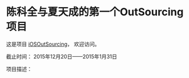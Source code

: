# 陈科全与夏天成的第一个OutSourcing项目

这是项目 [iOSOutSourcing](https://github.com/Ticentxia/iOSOutSourcing)，
欢迎访问。

截止时间：
2015年12月20日——2015年1月31日

项目描述：
